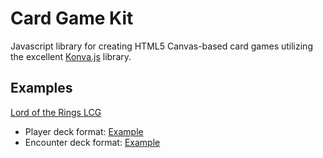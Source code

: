 # Card Game Kit
Javascript library for creating HTML5 Canvas-based card games utilizing the excellent [Konva.js](https://konvajs.org/) library.

## Examples
[Lord of the Rings LCG](https://duroyprofundo.github.io/card-game-kit/games/lotr-lcg/)
- Player deck format: [Example](https://github.com/duroyprofundo/card-game-kit/blob/main/games/lotr-lcg/decks/SeastanCoreSetSolo.json)
- Encounter deck format: [Example](https://github.com/duroyprofundo/card-game-kit/blob/main/games/lotr-lcg/decks/PassageThroughMirkwood.json)